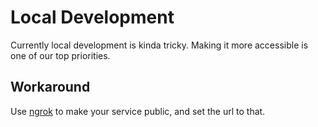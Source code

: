 # Local Development

Currently local development is kinda tricky. Making it more accessible is one of our top priorities.

## Workaround

Use [ngrok](https://ngrok.com/) to make your service public, and set the url to that.
